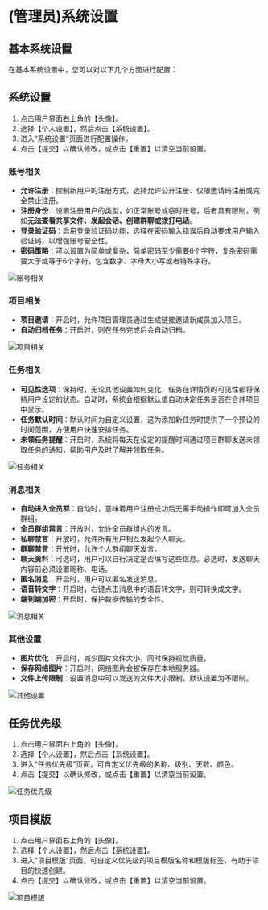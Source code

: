 # (管理员)系统设置

## 基本系统设置

在基本系统设置中，您可以对以下几个方面进行配置：


## 系统设置
1. 点击用户界面右上角的【头像】。
2. 选择【个人设置】，然后点击【系统设置】。
3. 进入“系统设置”页面进行配置操作。
4. 点击【提交】以确认修改，或点击【重置】以清空当前设置。
### 账号相关

- **允许注册**：控制新用户的注册方式，选择允许公开注册、仅限邀请码注册或完全禁止注册。
- **注册身份**：设置注册用户的类型，如正常账号或临时账号，后者具有限制，例如**无法查看共享文件、发起会话、创建群聊或拨打电话**。
- **登录验证码**：启用登录验证码功能，选择在密码输入错误后自动要求用户输入验证码，以增强账号安全性。
- **密码策略**：可以设置为简单或复杂，简单密码至少需要6个字符，复杂密码需要大于或等于6个字符，包含数字、字母大小写或者特殊字符。

![账号相关](/images/basic_system_1.png)

### 项目相关

- **项目邀请**：开启时，允许项目管理员通过生成链接邀请新成员加入项目。
- **自动归档任务**：开启时，则在任务完成后会自动归档。

![项目相关](https://via.placeholder.com/800x400)

### 任务相关

- **可见性选项**：保持时，无论其他设置如何变化，任务在详情页的可见性都将保持用户设定的状态。自动时，系统会根据默认值自动决定任务是否在合并项目中显示。
- **任务默认时间**：默认时间为自定义设置，这为添加新任务时提供了一个预设的时间范围，方便用户快速安排任务。
- **未领任务提醒**：开启时，系统将每天在设定的提醒时间通过项目群聊发送未领取任务的通知，帮助用户及时了解并领取任务。

![任务相关](https://via.placeholder.com/800x400)

### 消息相关

- **自动进入全员群**：自动时，意味着用户注册成功后无需手动操作即可加入全员群组。
- **全员群组禁言**：开放时，允许全员群组内的发言。
- **私聊禁言**：开放时，允许所有用户相互发起个人聊天。
- **群聊禁言**：开放时，允许个人群组聊天发言。
- **聊天资料**：可选时，用户可以自行决定是否填写这些信息。必选时，发送聊天内容前必须设置昵称、电话。
- **匿名消息**：开启时，用户可以匿名发送消息。
- **语音转文字**：开启时，右键点击消息中的语音转文字，则可转换成文字。
- **端到端加密**：开启时，保护数据传输的安全性。

![消息相关](https://via.placeholder.com/800x400)

### 其他设置

- **图片优化**：开启时，减少图片文件大小，同时保持视觉质量。
- **保存网络图片**：开启时，网络图片会被保存在本地服务器。
- **文件上传限制**：设置消息中可以发送的文件大小限制，默认设置为不限制。

![其他设置](https://via.placeholder.com/800x400)

## 任务优先级

1. 点击用户界面右上角的【头像】。
2. 选择【个人设置】，然后点击【系统设置】。
3. 进入“任务优先级”页面，可自定义优先级的名称、级别、天数、颜色。
4. 点击【提交】以确认修改，或点击【重置】以清空当前设置。

![任务优先级](/images/basic_system_6.png)

## 项目模版

1. 点击用户界面右上角的【头像】。
2. 选择【个人设置】，然后点击【系统设置】。
3. 进入“项目模版”页面，可自定义优先级的项目模版名称和模版标签，有助于项目的快速创建。
4. 点击【提交】以确认修改，或点击【重置】以清空当前设置。

![项目模版](/images/basic_system_7.png)

